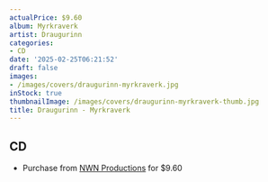 ```yaml
---
actualPrice: $9.60
album: Myrkraverk
artist: Draugurinn
categories:
- CD
date: '2025-02-25T06:21:52'
draft: false
images:
- /images/covers/draugurinn-myrkraverk.jpg
inStock: true
thumbnailImage: /images/covers/draugurinn-myrkraverk-thumb.jpg
title: Draugurinn - Myrkraverk
---
```


## CD
* Purchase from [NWN Productions](http://shop.nwnprod.com/index.php?route=product/product&path=93&product_id=6868&sort=pd.name&order=ASC) for $9.60
